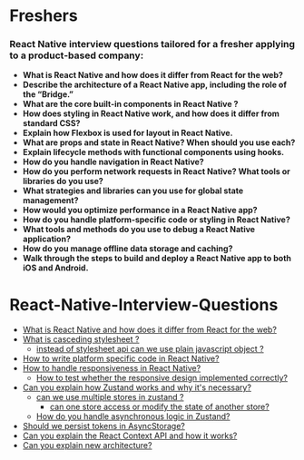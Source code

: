 # Freshers

### React Native interview questions tailored for a fresher applying to a product‑based company:

- **What is React Native and how does it differ from React for the web?**
- **Describe the architecture of a React Native app, including the role of the “Bridge.”**  
- **What are the core built‑in components in React Native ?**  
- **How does styling in React Native work, and how does it differ from standard CSS?**  
- **Explain how Flexbox is used for layout in React Native.**  
- **What are props and state in React Native? When should you use each?**  
- **Explain lifecycle methods with functional components using hooks.**  
- **How do you handle navigation in React Native?**  
- **How do you perform network requests in React Native? What tools or libraries do you use?**  
- **What strategies and libraries can you use for global state management?**  
- **How would you optimize performance in a React Native app?**   
- **How do you handle platform‑specific code or styling in React Native?**  
- **What tools and methods do you use to debug a React Native application?**  
- **How do you manage offline data storage and caching?**  
- **Walk through the steps to build and deploy a React Native app to both iOS and Android.**  


# React-Native-Interview-Questions

- [What is React Native and how does it differ from React for the web?](https://github.com/subraatakumar/React-Native-Interview-Questions/blob/main/answers/react_native_vs_react.md)
- [What is casceding stylesheet ?](https://github.com/subraatakumar/React-Native-Interview-Questions/blob/main/answers/casceding_style_sheet.md)
  - [instead of stylesheet api can we use plain javascript object ? ](https://github.com/subraatakumar/React-Native-Interview-Questions/blob/main/answers/stylesheet_vs_js_object.md)
- [How to write platform specific code in React Native?](https://github.com/subraatakumar/React-Native-Interview-Questions/blob/main/answers/platform_specific.md)
- [How to handle responsiveness in React Native?](https://github.com/subraatakumar/React-Native-Interview-Questions/blob/main/answers/responsive_design.md)
  - [How to test whether the responsive design implemented correctly?](https://github.com/subraatakumar/React-Native-Interview-Questions/blob/main/answers/test_responsiveness.md)
- [Can you explain how Zustand works and why it's necessary?](https://github.com/subraatakumar/React-Native-Interview-Questions/blob/main/answers/zustand.md)
  - [can we use multiple stores in zustand ?](https://github.com/subraatakumar/React-Native-Interview-Questions/blob/main/answers/zustand_multiple_stores.md)
    - [can one store access or modify the state of another store?](https://github.com/subraatakumar/React-Native-Interview-Questions/blob/main/answers/update_another_store.md)
  - [How do you handle asynchronous logic in Zustand?](https://github.com/subraatakumar/React-Native-Interview-Questions/blob/main/answers/async_logic_zustand.md)
- [Should we persist tokens in AsyncStorage?](https://github.com/subraatakumar/React-Native-Interview-Questions/blob/main/answers/zustand_persist.md#2)
- [Can you explain the React Context API and how it works?](https://github.com/subraatakumar/React-Native-Interview-Questions/blob/main/answers/context_api.md)
- [Can you explain new architecture?](https://github.com/subraatakumar/React-Native-Interview-Questions/blob/main/answers/new_architecture.md)

